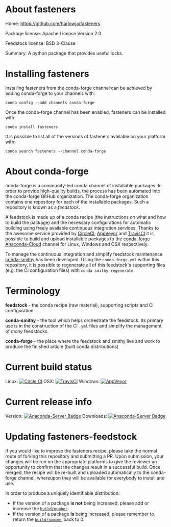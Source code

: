 About fasteners
===============

Home: https://github.com/harlowja/fasteners

Package license: Apache License Version 2.0

Feedstock license: BSD 3-Clause

Summary: A python package that provides useful locks.



Installing fasteners
====================

Installing fasteners from the conda-forge channel can be achieved by adding conda-forge to your channels with:

```
conda config --add channels conda-forge
```

Once the conda-forge channel has been enabled, fasteners can be installed with:

```
conda install fasteners
```

It is possible to list all of the versions of fasteners available on your platform with:

```
conda search fasteners --channel conda-forge
```


About conda-forge
=================

conda-forge is a community-led conda channel of installable packages.
In order to provide high-quality builds, the process has been automated into the
conda-forge GitHub organization. The conda-forge organization contains one repository 
for each of the installable packages. Such a repository is known as a *feedstock*.

A feedstock is made up of a conda recipe (the instructions on what and how to build
the package) and the necessary configurations for automatic building using freely
available continuous integration services. Thanks to the awesome service provided by
[CircleCI](https://circleci.com/), [AppVeyor](http://www.appveyor.com/)
and [TravisCI](https://travis-ci.org/) it is possible to build and upload installable
packages to the [conda-forge](https://anaconda.org/conda-forge)
[Anaconda-Cloud](http://docs.anaconda.org/) channel for Linux, Windows and OSX respectively.

To manage the continuous integration and simplify feedstock maintenance
[conda-smithy](http://github.com/conda-forge/conda-smithy) has been developed.
Using the ``conda-forge.yml`` within this repository, it is possible to regenerate all of
this feedstock's supporting files (e.g. the CI configuration files) with ``conda smithy regenerate``.


Terminology
===========

**feedstock** - the conda recipe (raw material), supporting scripts and CI configuration.

**conda-smithy** - the tool which helps orchestrate the feedstock.
                   Its primary use is in the construction of the CI ``.yml`` files
                   and simplify the management of *many* feedstocks.

**conda-forge** - the place where the feedstock and smithy live and work to
                  produce the finished article (built conda distributions)

Current build status
====================

Linux: [![Circle CI](https://circleci.com/gh/conda-forge/fasteners-feedstock.svg?style=svg)](https://circleci.com/gh/conda-forge/fasteners-feedstock)
OSX: [![TravisCI](https://travis-ci.org/conda-forge/fasteners-feedstock.svg?branch=master)](https://travis-ci.org/conda-forge/fasteners-feedstock) 
Windows: [![AppVeyor](https://ci.appveyor.com/api/projects/status/github/conda-forge/fasteners-feedstock?svg=True)](https://ci.appveyor.com/project/conda-forge/fasteners-feedstock/branch/master)

Current release info
====================
Version: [![Anaconda-Server Badge](https://anaconda.org/conda-forge/fasteners/badges/version.svg)](https://anaconda.org/conda-forge/fasteners)
Downloads: [![Anaconda-Server Badge](https://anaconda.org/conda-forge/fasteners/badges/downloads.svg)](https://anaconda.org/conda-forge/fasteners)


Updating fasteners-feedstock
============================

If you would like to improve the fasteners recipe, please take the normal
route of forking this repository and submitting a PR. Upon submission, your changes will
be run on the appropriate platforms to give the reviewer an opportunity to confirm that the
changes result in a successful build. Once merged, the recipe will be re-built and uploaded
automatically to the conda-forge channel, whereupon they will be available for everybody to
install and use.

In order to produce a uniquely identifiable distribution:
 * If the version of a package **is not** being increased, please add or increase
   the [``build/number``](http://conda.pydata.org/docs/building/meta-yaml.html#build-number-and-string). 
 * If the version of a package **is** being increased, please remember to return
   the [``build/number``](http://conda.pydata.org/docs/building/meta-yaml.html#build-number-and-string)
   back to 0.

